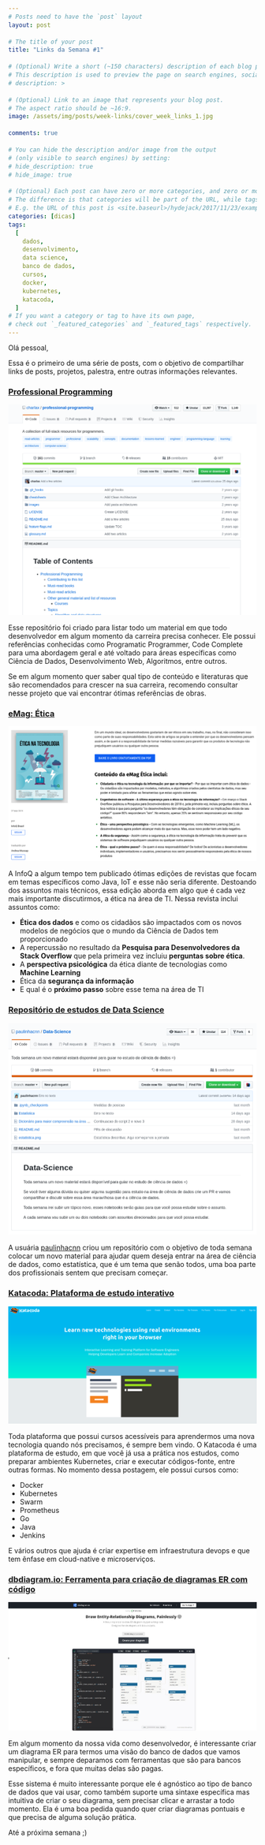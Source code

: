 ```yaml
---
# Posts need to have the `post` layout
layout: post

# The title of your post
title: "Links da Semana #1"

# (Optional) Write a short (~150 characters) description of each blog post.
# This description is used to preview the page on search engines, social media, etc.
# description: >

# (Optional) Link to an image that represents your blog post.
# The aspect ratio should be ~16:9.
image: /assets/img/posts/week-links/cover_week_links_1.jpg

comments: true

# You can hide the description and/or image from the output
# (only visible to search engines) by setting:
# hide_description: true
# hide_image: true

# (Optional) Each post can have zero or more categories, and zero or more tags.
# The difference is that categories will be part of the URL, while tags will not.
# E.g. the URL of this post is <site.baseurl>/hydejack/2017/11/23/example-content/
categories: [dicas]
tags:
  [
    dados,
    desenvolvimento,
    data science,
    banco de dados,
    cursos,
    docker,
    kubernetes,
    katacoda,
  ]
# If you want a category or tag to have its own page,
# check out `_featured_categories` and `_featured_tags` respectively.
---
```


Olá pessoal,

Essa é o primeiro de uma série de posts, com o objetivo de compartilhar links de posts, projetos, palestra, entre outras informações relevantes.

### [Professional Programming](https://github.com/charlax/professional-programming)

![](/assets/img/posts/week-links/week_1/link1.png)

Esse repositório foi criado para listar todo um material em que todo desenvolvedor em algum momento da carreira precisa conhecer. Ele possui referências conhecidas como Programatic Programmer, Code Complete para uma abordagem geral e até voltado para áreas específicas como Ciência de Dados, Desenvolvimento Web, Algoritmos, entre outros.

Se em algum momento quer saber qual tipo de conteúdo e literaturas que são recomendados para crescer na sua carreira, recomendo consultar nesse projeto que vai encontrar ótimas referências de obras.

### [eMag: Ética](https://www.infoq.com/br/minibooks/emag-etica/)

![](/assets/img/posts/week-links/week_1/link2.png)

A InfoQ a algum tempo tem publicado ótimas edições de revistas que focam em temas específicos como Java, IoT e esse não seria diferente. Destoando dos assuntos mais técnicos, essa edição aborda em algo que é cada vez mais importante discutirmos, a ética na área de TI. Nessa revista inclui assuntos como:

- **Ética dos dados** e como os cidadãos são impactados com os novos modelos de negócios que o mundo da Ciência de Dados tem proporcionado
- A repercussão no resultado da **Pesquisa para Desenvolvedores da Stack Overflow** que pela primeira vez incluiu **perguntas sobre ética**.
- A **perspectiva psicológica** da ética diante de tecnologias como **Machine Learning**
- Ética da **segurança da informação**
- E qual é o **próximo passo** sobre esse tema na área de TI

### [Repositório de estudos de Data Science](https://github.com/paulinhacnn/Data-Science)

![](/assets/img/posts/week-links/week_1/link3.png)

A usuária [paulinhacnn](https://github.com/paulinhacnn) criou um repositório com o objetivo de toda semana colocar um novo material para ajudar quem deseja entrar na área de ciência de dados, como estatística, que é um tema que senão todos, uma boa parte dos profissionais sentem que precisam começar.

### [Katacoda: Plataforma de estudo interativo](https://www.katacoda.com/)

![](/assets/img/posts/week-links/week_1/link4.png)

Toda plataforma que possui cursos acessíveis para aprendermos uma nova tecnologia quando nós precisamos, é sempre bem vindo. O Katacoda é uma plataforma de estudo, em que você já usa a prática nos estudos, como preparar ambientes Kubernetes, criar e executar códigos-fonte, entre outras formas. No momento dessa postagem, ele possui cursos como:

- Docker
- Kubernetes
- Swarm
- Prometheus
- Go
- Java
- Jenkins

E vários outros que ajuda é criar expertise em infraestrutura devops e que tem ênfase em cloud-native e microserviços.

### [dbdiagram.io: Ferramenta para criação de diagramas ER com código](https://dbdiagram.io/home)

![](/assets/img/posts/week-links/week_1/link5.png)

Em algum momento da nossa vida como desenvolvedor, é interessante criar um diagrama ER para termos uma visão do banco de dados que vamos manipular, e sempre deparamos com ferramentas que são para bancos específicos, e fora que muitas delas são pagas.

Esse sistema é muito interessante porque ele é agnóstico ao tipo de banco de dados que vai usar, como também suporte uma sintaxe específica mas intuitiva de criar o seu diagrama, sem precisar clicar e arrastar a todo momento. Ela é uma boa pedida quando quer criar diagramas pontuais e que precisa de alguma solução prática.

Até a próxima semana ;)
